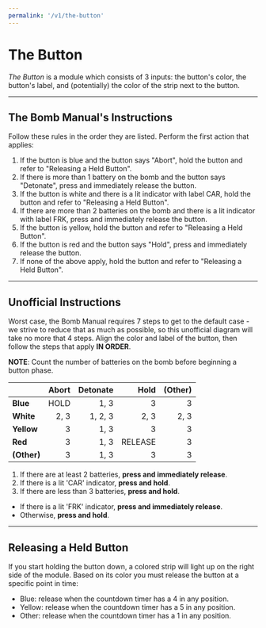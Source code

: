```yaml
---
permalink: '/v1/the-button'
---
```

# The Button

_The Button_ is a module which consists of 3 inputs: the button's color, the button's label, and (potentially) the color of the strip next to the button.

---

## The Bomb Manual's Instructions

Follow these rules in the order they are listed. Perform the first action that applies:

1. If the button is blue and the button says "Abort", hold the button and refer to "Releasing a Held Button".
2. If there is more than 1 battery on the bomb and the button says "Detonate", press and immediately release the button.
3. If the button is white and there is a lit indicator with label CAR, hold the button and refer to "Releasing a Held Button".
4. If there are more than 2 batteries on the bomb and there is a lit indicator with label FRK, press and immediately release the button.
5. If the button is yellow, hold the button and refer to "Releasing a Held Button".
6. If the button is red and the button says "Hold", press and immediately release the button.
7. If none of the above apply, hold the button and refer to "Releasing a Held Button".

---

## Unofficial Instructions

Worst case, the Bomb Manual requires 7 steps to get to the default case - we strive to reduce that as much as possible, so this unofficial diagram will take no more that 4 steps. Align the color and label of the button, then follow the steps that apply **IN ORDER**.

**NOTE**: Count the number of batteries on the bomb before beginning a button phase. 

|           |Abort|Detonate|Hold   |(Other)|
|:----------|----:|-------:|------:|------:|
|   **Blue**|HOLD |1, 3    |3      |3      |
|  **White**|2, 3 |1, 2, 3 |2, 3   |2, 3   |
| **Yellow**|3    |1, 3    |3      |3      |
|    **Red**|3    |1, 3    |RELEASE|3      |
|**(Other)**|3    |1, 3    |3      |3      |

1. If there are at least 2 batteries, **press and immediately release**.<!-- DETONATE -->
2. If there is a lit 'CAR' indicator, **press and hold**.<!-- WHITE -->
3. If there are less than 3 batteries, **press and hold**.<!-- FRK -->
  - If there is a lit 'FRK' indicator, **press and immediately release**.
  - Otherwise, **press and hold**.

---

## Releasing a Held Button

If you start holding the button down, a colored strip will light up on the right side of the module. Based on its color you must release the button at a specific point in time:

* Blue: release when the countdown timer has a 4 in any position.
* Yellow: release when the countdown timer has a 5 in any position.
* Other: release when the countdown timer has a 1 in any position.
